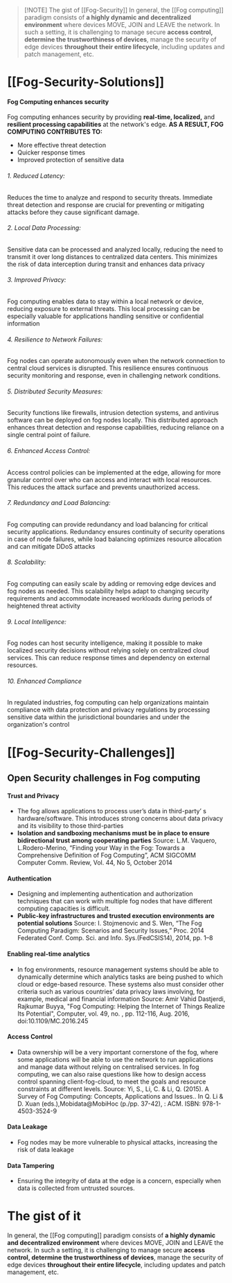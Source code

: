 
> [!NOTE] The gist of [[Fog-Security]]
> In general, the [[Fog computing]] paradigm consists of **a highly dynamic and decentralized environment** where devices MOVE, JOIN and LEAVE the network. In such a setting, it is challenging to manage secure **access control, determine the trustworthiness of devices**, manage the security of edge devices **throughout their entire lifecycle**, including updates and patch management, etc.


# [[Fog-Security-Solutions]]
#### Fog Computing enhances security
Fog computing enhances security by providing **real-time, localized,** and **resilient processing capabilities** at the network's edge.
**AS A RESULT, FOG COMPUTING CONTRIBUTES TO:**
- More effective threat detection
- Quicker response times
- Improved protection of sensitive data
###### 1. Reduced Latency: 
Reduces the time to analyze and respond to security threats. Immediate threat detection and response are crucial for preventing or mitigating attacks before they cause significant damage.
###### 2. Local Data Processing:
Sensitive data can be processed and analyzed locally, reducing the need to transmit it over long distances to centralized data centers. This minimizes the risk of data interception during transit and enhances data privacy
###### 3. Improved Privacy: 
Fog computing enables data to stay within a local network or device, reducing exposure to external threats. This local processing can be especially valuable for applications handling sensitive or confidential information
###### 4. Resilience to Network Failures: 
Fog nodes can operate autonomously even when the network connection to central cloud services is disrupted. This resilience ensures continuous security monitoring and response, even in challenging network conditions.
###### 5. Distributed Security Measures: 
Security functions like firewalls, intrusion detection systems, and antivirus software can be deployed on fog nodes locally. This distributed approach enhances threat detection and response capabilities, reducing reliance on a single central point of failure.
###### 6. Enhanced Access Control: 
Access control policies can be implemented at the edge, allowing for more granular control over who can access and interact with local resources. This reduces the attack surface and prevents unauthorized access.
###### 7. Redundancy and Load Balancing: 
Fog computing can provide redundancy and load balancing for critical security applications. Redundancy ensures continuity of security operations in case of node failures, while load balancing optimizes resource allocation and can mitigate DDoS attacks
###### 8. Scalability:
Fog computing can easily scale by adding or removing edge devices and fog nodes as needed. This scalability helps adapt to changing security requirements and accommodate increased workloads during periods of heightened threat activity
###### 9. Local Intelligence:
Fog nodes can host security intelligence, making it possible to make localized security decisions without relying solely on centralized cloud services. This can reduce response times and dependency on external resources.
###### 10. Enhanced Compliance
In regulated industries, fog computing can help organizations maintain compliance with data protection and privacy regulations by processing sensitive data within the jurisdictional boundaries and under the organization's control

# [[Fog-Security-Challenges]]
## Open Security challenges in Fog computing
#### Trust and Privacy
- The fog allows applications to process user’s data in third-party’ s hardware/software. This introduces strong concerns about data privacy and its visibility to those third-parties
- **Isolation and sandboxing mechanisms must be in place to ensure bidirectional trust among cooperating parties**
Source: L.M. Vaquero, L.Rodero-Merino, “Finding your Way in the Fog: Towards a Comprehensive Definition of Fog Computing”, ACM SIGCOMM Computer Comm. Review, Vol. 44, No 5, October 2014
#### Authentication
- Designing and implementing authentication and authorization techniques that can work with multiple fog nodes that have different computing capacities is difficult.
- **Public-key infrastructures and trusted execution environments are potential solutions**
Source: I. Stojmenovic and S. Wen, “The Fog Computing Paradigm: Scenarios and Security Issues,” Proc. 2014 Federated Conf. Comp. Sci. and Info. Sys.(FedCSIS14), 2014, pp. 1–8
#### Enabling real-time analytics
- In fog environments, resource management systems should be able to dynamically determine which analytics tasks are being pushed to which cloud or edge-based resource. These systems also must consider other criteria such as various countries’ data privacy laws involving, for example, medical and financial information
Source: Amir Vahid Dastjerdi, Rajkumar Buyya, "Fog Computing: Helping the Internet of Things Realize Its Potential", Computer, vol. 49, no. , pp. 112-116, Aug. 2016, doi:10.1109/MC.2016.245
#### Access Control
- Data ownership will be a very important cornerstone of the fog, where some applications will be able to use the network to run applications and manage data without relying on centralised services. In fog computing, we can also raise questions like how to design access control spanning client-fog-cloud, to meet the goals and resource constraints at different levels.
Source: Yi, S., Li, C. & Li, Q. (2015). A Survey of Fog Computing: Concepts, Applications and Issues.. In Q. Li & D. Xuan (eds.),Mobidata@MobiHoc (p./pp. 37-42), : ACM. ISBN: 978-1-4503-3524-9

#### Data Leakage
- Fog nodes may be more vulnerable to physical attacks, increasing the risk of data leakage
#### Data Tampering
- Ensuring the integrity of data at the edge is a concern, especially when data is collected from untrusted sources.



# The gist of it

In general, the [[Fog computing]] paradigm consists of **a highly dynamic and decentralized environment** where devices MOVE, JOIN and LEAVE the network. In such a setting, it is challenging to manage secure **access control, determine the trustworthiness of devices**, manage the security of edge devices **throughout their entire lifecycle**, including updates and patch management, etc.